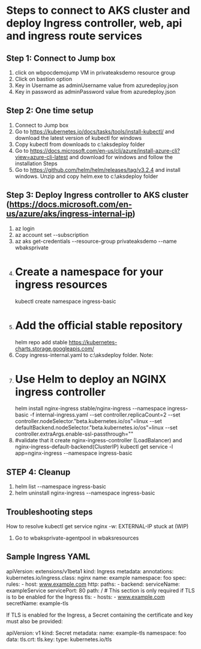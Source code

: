 # Steps to connect to AKS cluster and deploy Ingress controller, web, api and ingress route services

## Step 1: Connect to Jump box

1. click on wbpocdemojump VM in privateaksdemo resource group
2. Click on bastion option 
3. Key in Username as adminUsername value from azuredeploy.json
4. Key in password as adminPassword value from azuredeploy.json

## Step 2: One time setup

1. Connect to Jump box
2. Go to https://kubernetes.io/docs/tasks/tools/install-kubectl/ and download the latest version of kubectl for windows
3. Copy kubectl from downloads to c:\aksdeploy folder
4. Go to https://docs.microsoft.com/en-us/cli/azure/install-azure-cli?view=azure-cli-latest and download for windows and follow the installation Steps
5. Go to https://github.com/helm/helm/releases/tag/v3.2.4 and install windows. Unzip and copy helm.exe to c:\aksdeploy folder 


## Step 3: Deploy Ingress controller to AKS cluster (https://docs.microsoft.com/en-us/azure/aks/ingress-internal-ip)

1. az login
2. az account set --subscription
3. az aks get-credentials --resource-group privateaksdemo --name wbaksprivate
4. # Create a namespace for your ingress resources
   kubectl create namespace ingress-basic
5. # Add the official stable repository
   helm repo add stable https://kubernetes-charts.storage.googleapis.com/
6. Copy ingress-internal.yaml to c:\aksdeploy folder. Note: 
7. # Use Helm to deploy an NGINX ingress controller
   helm install nginx-ingress stable/nginx-ingress --namespace ingress-basic -f internal-ingress.yaml --set controller.replicaCount=2 --set controller.nodeSelector."beta\.kubernetes\.io/os"=linux --set defaultBackend.nodeSelector."beta\.kubernetes\.io/os"=linux --set controller.extraArgs.enable-ssl-passthrough=""
8. #validate that it create nginx-ingress-controller (LoadBalancer) and nginx-ingress-default-backend(ClusterIP) 
   kubectl get service -l app=nginx-ingress --namespace ingress-basic


## STEP 4: Cleanup

1. helm list --namespace ingress-basic
2. helm uninstall nginx-ingress --namespace ingress-basic


## Troubleshooting steps
 
 How to resolve kubectl get service nginx -w: EXTERNAL-IP stuck at <pending> (WIP)

 1. Go to wbaksprivate-agentpool in wbaksresources


## Sample Ingress YAML

 apiVersion: extensions/v1beta1
  kind: Ingress
  metadata:
    annotations:
      kubernetes.io/ingress.class: nginx
    name: example
    namespace: foo
  spec:
    rules:
      - host: www.example.com
        http:
          paths:
            - backend:
                serviceName: exampleService
                servicePort: 80
              path: /
    # This section is only required if TLS is to be enabled for the Ingress
    tls:
        - hosts:
            - www.example.com
          secretName: example-tls

If TLS is enabled for the Ingress, a Secret containing the certificate and key must also be provided:

  apiVersion: v1
  kind: Secret
  metadata:
    name: example-tls
    namespace: foo
  data:
    tls.crt: <base64 encoded cert>
    tls.key: <base64 encoded key>
  type: kubernetes.io/tls
